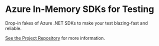 # Azure In-Memory SDKs for Testing

Drop-in fakes of Azure .NET SDKs to make your test blazing-fast and reliable.

[See the Project Repository](https://github.com/spotflow-io/in-memory-azure-test-sdk) for more information.
